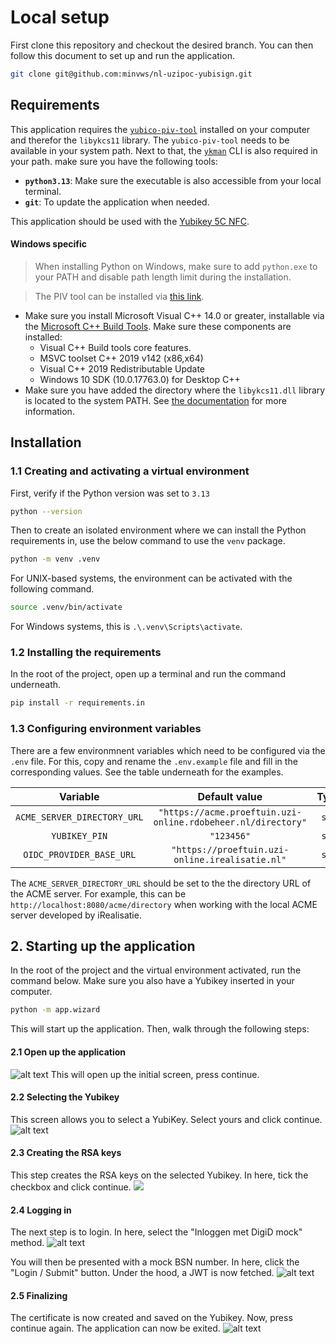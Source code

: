 # Local setup
First clone this repository and checkout the desired branch. You can then follow this document to set up and run the application.

```bash
git clone git@github.com:minvws/nl-uzipoc-yubisign.git
```
## Requirements
This application requires the [`yubico-piv-tool`](https://developers.yubico.com/yubico-piv-tool/) installed on your computer and therefor the `libykcs11` library. The `yubico-piv-tool` needs to be available in your system path. Next to that, the [`ykman`](https://developers.yubico.com/yubikey-manager/Releases/) CLI is also required in your path. make sure you have the following tools:

- **`python3.13`**: Make sure the executable is also accessible from your local terminal.
- **`git`**: To update the application when needed.

This application should be used with the [Yubikey 5C NFC]( https://www.yubico.com/nl/product/yubikey-5-series/yubikey-5c-nfc/).

#### Windows specific
> When installing Python on Windows, make sure to add `python.exe` to your PATH and disable path length limit during the installation.

> The PIV tool can be installed via [this link](https://developers.yubico.com/yubico-piv-tool/Releases/).

- Make sure you install Microsoft Visual C++ 14.0 or greater, installable via the [Microsoft C++ Build Tools](https://visualstudio.microsoft.com/visual-cpp-build-tools/). Make sure these components are installed:
  - Visual C++ Build tools core features.
  - MSVC toolset C++ 2019 v142 (x86,x64)
  - Visual C++ 2019 Redistributable Update
  - Windows 10 SDK (10.0.17763.0) for Desktop C++
- Make sure you have added the directory where the `libykcs11.dll` library is located to the system PATH. See [the documentation](https://developers.yubico.com/yubico-piv-tool/YKCS11/) for more information.

## Installation

### 1.1 Creating and activating a virtual environment

First, verify if the Python version was set to `3.13`

```bash
python --version
```
Then to create an isolated environment where we can install the Python requirements in, use the below command to use the `venv` package.

```bash
python -m venv .venv
```

For UNIX-based systems, the environment can be activated with the following command.

```bash
source .venv/bin/activate
```

For Windows systems, this is `.\.venv\Scripts\activate`.

### 1.2 Installing the requirements

In the root of the project, open up a terminal and run the command underneath.

```bash
pip install -r requirements.in
```

### 1.3 Configuring environment variables

There are a few environmnent variables which need to be configured via the `.env` file. For this, copy and rename the `.env.example` file and fill in the corresponding values. See the table underneath for the examples.

|          Variable           |                         Default value                          | Type  |
| :-------------------------: | :------------------------------------------------------------: | :---: |
| `ACME_SERVER_DIRECTORY_URL` | `"https://acme.proeftuin.uzi-online.rdobeheer.nl/directory"` | `str` |
|        `YUBIKEY_PIN`        |                           `"123456"`                           | `str` |
|  `OIDC_PROVIDER_BASE_URL`   |        `"https://proeftuin.uzi-online.irealisatie.nl"`         | `str` |

The `ACME_SERVER_DIRECTORY_URL` should be set to the the directory URL of the ACME server. For example, this can be `http://localhost:8080/acme/directory` when working with the local ACME server developed by iRealisatie.

## 2. Starting up the application

In the root of the project and the virtual environment activated, run the command below. Make sure you also have a Yubikey inserted in your computer.

```bash
python -m app.wizard
```

This will start up the application. Then, walk through the following steps:

#### 2.1 Open up the application

![alt text](image.png)
This will open up the initial screen, press continue.

#### 2.2 Selecting the Yubikey

This screen allows you to select a YubiKey. Select yours and click continue.
![alt text](image-1.png)

#### 2.3 Creating the RSA keys
This step creates the RSA keys on the selected Yubikey. In here, tick the checkbox and click continue.
![](./image-2.png)

#### 2.4 Logging in

The next step is to login. In here, select the "Inloggen met DigiD mock" method.
![alt text](image-4.png)

You will then be presented with a mock BSN number. In here, click the "Login / Submit" button. Under the hood, a JWT is now fetched.
![alt text](image-5.png)

#### 2.5 Finalizing

The certificate is now created and saved on the Yubikey. Now, press continue again. The application can now be exited.
![alt text](image-6.png)

